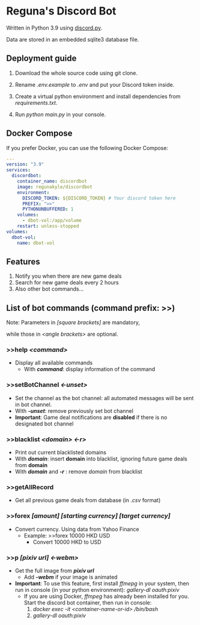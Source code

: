# Reguna's Discord Bot

Written in Python 3.9 using [discord.py](https://github.com/Rapptz/discord.py).

Data are stored in an embedded sqlite3 database file.

## Deployment guide

1. Download the whole source code using git clone.

1. Rename _.env.example_ to _.env_ and put your Discord token inside.

1. Create a virtual python environment and install dependencies from _requirements.txt_.

1. Run _python main&#46;py_ in your console.

## Docker Compose

If you prefer Docker, you can use the following Docker Compose:

```yaml
---
version: "3.9"
services:
  discordbot:
    container_name: discordbot
    image: regunakyle/discordbot
    environment:
      DISCORD_TOKEN: ${DISCORD_TOKEN} # Your discord token here
      PREFIX: ">>"
      PYTHONUNBUFFERED: 1
    volumes:
      - dbot-vol:/app/volume
    restart: unless-stopped
volumes:
  dbot-vol:
    name: dbot-vol
```

## Features

1. Notify you when there are new game deals
2. Search for new game deals every 2 hours
3. Also other bot commands...

## List of bot commands (command prefix: >>)

Note: Parameters in _\[square brackets\]_ are mandatory,

while those in _\<angle brackets\>_ are optional.

### >>help _\<command>_

- Display all available commands
  - With _**command**_: display information of the command

### >>setBotChannel _\<-unset>_

- Set the channel as the bot channel: all automated messages will be sent in bot channel.
- With _**-unset**_: remove previously set bot channel
- **Important**: Game deal notifications are **disabled** if there is no designated bot channel

### >>blacklist _\<domain\>_ _\<\-r\>_

- Print out current blacklisted domains
- With _**domain**_: insert **domain** into blacklist, ignoring future game deals from **domain**
- With _**domain**_ and _**-r**_ : remove _domain_ from blacklist

### >>getAllRecord

- Get all previous game deals from database (in _.csv_ format)

### >>forex _\[amount\]_ _\[starting currency\]_ _\[target currency\]_

- Convert currency. Using data from Yahoo Finance
  - Example: >>forex 10000 HKD USD
    - Convert 10000 HKD to USD

### >>p _\[pixiv url\]_ _\<-webm>_

- Get the full image from _**pixiv url**_
  - Add _**-webm**_ if your image is animated
- **Important**: To use this feature, first install _ffmepg_ in your system, then run in console (in your python environment): _gallery-dl oauth:pixiv_
  - If you are using Docker, _ffmpeg_ has already been installed for you. Start the discord bot container, then run in console:
    1. _docker exec -it \<container-name-or-id\> /bin/bash_
    2. _gallery-dl oauth:pixiv_
